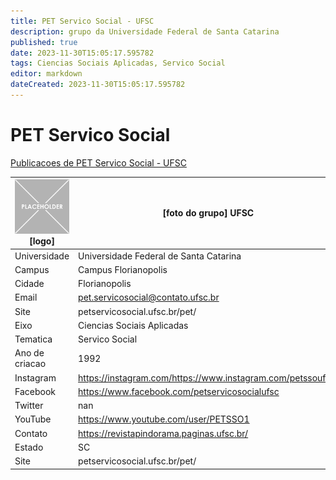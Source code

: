 ```yaml
---
title: PET Servico Social - UFSC
description: grupo da Universidade Federal de Santa Catarina
published: true
date: 2023-11-30T15:05:17.595782
tags: Ciencias Sociais Aplicadas, Servico Social
editor: markdown
dateCreated: 2023-11-30T15:05:17.595782
---
```


# PET Servico Social

[Publicacoes de PET Servico Social - UFSC](/atividade/87PETServicoSocialUFSC/feed)

| ![placeholder.png](/placeholder.png) [logo] | [foto do grupo] UFSC         |
| ------------------------------------------- | ------------------------------------------------- |
| Universidade                                | Universidade Federal de Santa Catarina      |
| Campus                                      | Campus Florianopolis            |
| Cidade                                      | Florianopolis             |
| Email                                       | pet.servicosocial@contato.ufsc.br             |
| Site                                        | petservicosocial.ufsc.br/pet/              |
| Eixo                                        | Ciencias Sociais Aplicadas              |
| Tematica                                    | Servico Social          |
| Ano de criacao                              | 1992        |
| Instagram                                   | https://instagram.com/https://www.instagram.com/petssoufsc/         |
| Facebook                                    | https://www.facebook.com/petservicosocialufsc          |
| Twitter                                     | nan           |
| YouTube                                     | https://www.youtube.com/user/PETSSO1           |
| Contato                                     | https://revistapindorama.paginas.ufsc.br/         |
| Estado                                      |  SC            |
| Site                                        | petservicosocial.ufsc.br/pet/ |
